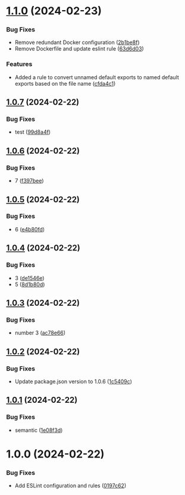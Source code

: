 # [1.1.0](https://github.com/tomerh2001/eslint-plugin-no-destruction/compare/v1.0.7...v1.1.0) (2024-02-23)


### Bug Fixes

*  Remove redundant Docker configuration ([2b1be8f](https://github.com/tomerh2001/eslint-plugin-no-destruction/commit/2b1be8f41a1036c8237f689d2addf29beedaedea))
* Remove Dockerfile and update eslint rule ([63d6d03](https://github.com/tomerh2001/eslint-plugin-no-destruction/commit/63d6d033a3614be9a0e132e25ff5eb94b7448505))


### Features

* Added a rule to convert unnamed default exports to named default exports based on the file name ([cfda4c1](https://github.com/tomerh2001/eslint-plugin-no-destruction/commit/cfda4c16bbba11b281a45deca8ca8742ecab23e9))

## [1.0.7](https://github.com/tomerh2001/eslint-plugin-no-destruction/compare/v1.0.6...v1.0.7) (2024-02-22)


### Bug Fixes

* test ([99d8a4f](https://github.com/tomerh2001/eslint-plugin-no-destruction/commit/99d8a4f325faaa425bc0ea0842567562441dcf2e))

## [1.0.6](https://github.com/tomerh2001/eslint-plugin-no-destruction/compare/v1.0.5...v1.0.6) (2024-02-22)


### Bug Fixes

* 7 ([f397bee](https://github.com/tomerh2001/eslint-plugin-no-destruction/commit/f397bee5676832b8b11e95dc52e0b8e83c5e5940))

## [1.0.5](https://github.com/tomerh2001/eslint-plugin-no-destruction/compare/v1.0.4...v1.0.5) (2024-02-22)


### Bug Fixes

* 6 ([e4b80fd](https://github.com/tomerh2001/eslint-plugin-no-destruction/commit/e4b80fdea4d224b880c114e8ac5c433131f46e58))

## [1.0.4](https://github.com/tomerh2001/eslint-plugin-no-destruction/compare/v1.0.3...v1.0.4) (2024-02-22)


### Bug Fixes

* 3 ([de1546e](https://github.com/tomerh2001/eslint-plugin-no-destruction/commit/de1546eff2921718c6cfd6d6c4e8d6f82b178847))
* 5 ([8d1b80d](https://github.com/tomerh2001/eslint-plugin-no-destruction/commit/8d1b80d22129d1a5baaa7330f76645ef6e9f2cc9))

## [1.0.3](https://github.com/tomerh2001/eslint-plugin-no-destruction/compare/v1.0.2...v1.0.3) (2024-02-22)


### Bug Fixes

* number 3 ([ac78e66](https://github.com/tomerh2001/eslint-plugin-no-destruction/commit/ac78e6685fcda4551a18f93afc0e05ecb232185c))

## [1.0.2](https://github.com/tomerh2001/eslint-plugin-no-destruction/compare/v1.0.1...v1.0.2) (2024-02-22)


### Bug Fixes

* Update package.json version to 1.0.6 ([1c5409c](https://github.com/tomerh2001/eslint-plugin-no-destruction/commit/1c5409ce77ccc5fc4e35a975ffa328f59766c1d7))

## [1.0.1](https://github.com/tomerh2001/eslint-plugin-no-destruction/compare/v1.0.0...v1.0.1) (2024-02-22)


### Bug Fixes

* semantic ([1e08f3d](https://github.com/tomerh2001/eslint-plugin-no-destruction/commit/1e08f3ddb5f1432307ce7a1e50863c9325ddbbfc))

# 1.0.0 (2024-02-22)


### Bug Fixes

* Add ESLint configuration and rules ([0197c62](https://github.com/tomerh2001/eslint-plugin-no-destruction/commit/0197c62d8d4be2f8fd5ae67ad4c3a83370d5d678))
